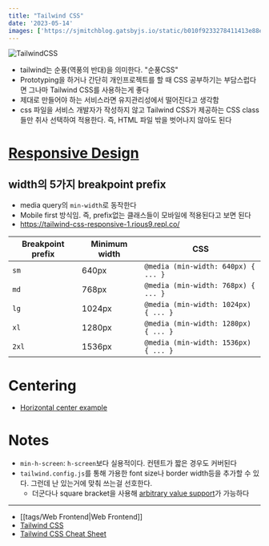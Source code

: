 ```yaml
---
title: "Tailwind CSS"
date: '2023-05-14'
images: ['https://sjmitchblog.gatsbyjs.io/static/b010f9233278411413e88e0ac9a9c96f/d8623/image.jpg']
---
```

![TailwindCSS](https://sjmitchblog.gatsbyjs.io/static/b010f9233278411413e88e0ac9a9c96f/d8623/image.jpg)
- tailwind는 순풍(역풍의 반대)을 의미한다. "순풍CSS"
- Prototyping을 하거나 간단히 개인프로젝트를 할 때 CSS 공부하기는 부담스럽다면 그나마 Tailwind CSS를 사용하는게 좋다
- 제대로 만들어야 하는 서비스라면 유지관리성에서 떨어진다고 생각함
- css 파일을 서비스 개발자가 작성하지 않고 Tailwind CSS가 제공하는 CSS class들만 취사 선택하여 적용한다. 즉, HTML 파일 밖을 벗어나지 않아도 된다

# [Responsive Design](https://tailwindcss.com/docs/responsive-design)
## width의 5가지 breakpoint prefix
- media query의 `min-width`로 동작한다
- Mobile first 방식임. 즉, prefix없는 클래스들이 모바일에 적용된다고 보면 된다
- https://tailwind-css-responsive-1.rious9.repl.co/

|Breakpoint prefix|Minimum width|CSS|
|---|---|---|
|`sm`|640px|`@media (min-width: 640px) { ... }`|
|`md`|768px|`@media (min-width: 768px) { ... }`|
|`lg`|1024px|`@media (min-width: 1024px) { ... }`|
|`xl`|1280px|`@media (min-width: 1280px) { ... }`|
|`2xl`|1536px|`@media (min-width: 1536px) { ... }`|

# Centering
- [Horizontal center example](https://replit.com/@rious9/Tailwind-CSS-Center)
# Notes
- `min-h-screen`: `h-screen`보다 실용적이다. 컨텐트가 짧은 경우도 커버된다
- `tailwind.config.js`를 통해 가용한 font size나 border width등을 추가할 수 있다. 그런데 난 있는거에 맞춰 쓰는걸 선호한다.
	- 더군다나 square bracket을 사용해 [arbitrary value support](https://v2.tailwindcss.com/docs/just-in-time-mode#arbitrary-value-support)가 가능하다

---
- [[tags/Web Frontend|Web Frontend]]
- [Tailwind CSS](https://tailwindcss.com/)
- [Tailwind CSS Cheat Sheet](https://tailwindcomponents.com/cheatsheet/)

